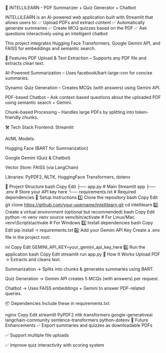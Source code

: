 🤖 INTELLILEARN - PDF Summarizer + Quiz Generator + Chatbot

INTELLILEARN is an AI-powered web application built with Streamlit that allows users to:
✅ Upload PDFs and extract content
✅ Automatically generate summaries
✅ Create MCQ quizzes based on the PDF
✅ Ask questions interactively using an intelligent chatbot

This project integrates Hugging Face Transformers, Google Gemini API, and FAISS for embeddings and semantic search.

🚀 Features
PDF Upload & Text Extraction – Supports any PDF file and extracts clean text.

AI-Powered Summarization – Uses facebook/bart-large-cnn for concise summaries.

Dynamic Quiz Generation – Creates MCQs (with answers) using Gemini API.

PDF-based Chatbot – Ask context-based questions about the uploaded PDF using semantic search + Gemini.

Chunk-based Processing – Handles large PDFs by splitting into token-friendly chunks.

🛠️ Tech Stack
Frontend: Streamlit

AI/ML Models:

Hugging Face (BART for Summarization)

Google Gemini (Quiz & Chatbot)

Vector Store: FAISS (via LangChain)

Libraries: PyPDF2, NLTK, HuggingFace Transformers, dotenv

📂 Project Structure
bash
Copy
Edit
├── app.py               # Main Streamlit app
├── .env                 # Store your API key here
└── requirements.txt     # Required dependencies
🔑 Setup Instructions
1️⃣ Clone the repository
bash
Copy
Edit
git clone https://github.com/your-username/intellilearn.git
cd intellilearn
2️⃣ Create a virtual environment (optional but recommended)
bash
Copy
Edit
python -m venv venv
source venv/bin/activate   # For Linux/Mac
venv\Scripts\activate      # For Windows
3️⃣ Install dependencies
bash
Copy
Edit
pip install -r requirements.txt
4️⃣ Add your Gemini API Key
Create a .env file in the project root:

ini
Copy
Edit
GEMINI_API_KEY=your_gemini_api_key_here
5️⃣ Run the application
bash
Copy
Edit
streamlit run app.py
🧪 How It Works
Upload PDF → Extracts and cleans text.

Summarization → Splits into chunks & generates summaries using BART.

Quiz Generation → Gemini API creates 5 MCQs (with answers) per request.

Chatbot → Uses FAISS embeddings + Gemini to answer PDF-related queries.

📦 Dependencies
Include these in requirements.txt:

nginx
Copy
Edit
streamlit
PyPDF2
nltk
transformers
google-generativeai
langchain-community
sentence-transformers
python-dotenv
🎯 Future Enhancements
✅ Export summaries and quizzes as downloadable PDFs

✅ Support multiple file uploads

✅ Improve quiz interactivity with scoring system

